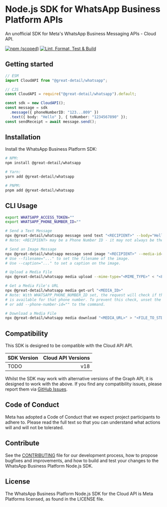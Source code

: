 <!-- Copyright (c) Meta Platforms, Inc. and affiliates.
All rights reserved.

This source code is licensed under the license found in the
LICENSE file in the root directory of this source tree.
-->

# Node.js SDK for WhatsApp Business Platform APIs

An unofficial SDK for Meta's WhatsApp Business Messaging APIs - Cloud API.

[![npm (scoped)][]][sdk-npmjs] [![Lint, Format, Test & Build][]][sdk-ci]

[npm (scoped)]: https://img.shields.io/npm/v/%40great-detail/whatsapp
[sdk-npmjs]: https://www.npmjs.com/package/@great-detail/whatsapp
[Lint, Format, Test & Build]:
  https://github.com/great-detail/WhatsApp-Nodejs-SDK/actions/workflows/nodejs.ci.yml/badge.svg
[sdk-ci]:
  https://github.com/great-detail/WhatsApp-Nodejs-SDK/actions/workflows/nodejs.ci.yml

## Getting started

<!-- TODO -->

```typescript
// ESM
import CloudAPI from "@great-detail/whatsapp";

// CJS
const CloudAPI = require("@great-detail/whatsapp").default;

const sdk = new CloudAPI();
const message = sdk
  .message({ phoneNumberID: "123...809" })
  .text({ body: "Hello" }, { toNumber: "1234567890" });
const sendReceipt = await message.send();
```

## Installation

Install the WhatsApp Business Platform SDK:

```bash
# NPM:
npm install @great-detail/whatsapp

# Yarn:
yarn add @great-detail/whatsapp

# PNPM:
pnpm add @great-detail/whatsapp
```

## CLI Usage

```bash
export WHATSAPP_ACCESS_TOKEN=""
export WHATSAPP_PHONE_NUMBER_ID=""

# Send a Text Message
npx @great-detail/whatsapp message send text "<RECIPIENT>" --body="Hello, World!"
# Note: <RECIPIENT> may be a Phone Number ID - it may not always be the phone number itself.

# Send an Image Message
npx @great-detail/whatsapp message send image "<RECIPIENT>" --media-id="<MEDIA_ID>"
# Use --filename="..." to set the filename of the image.
# Use --caption="..." to set a caption on the image.

# Upload a Media File
npx @great-detail/whatsapp media upload --mime-type="<MIME_TYPE>" < "<FILE_FROM_STDIN>"

# Get a Media File's URL
npx @great-detail/whatsapp media get-url "<MEDIA_ID>"
# Note: With WHATSAPP_PHONE_NUMBER_ID set, the request will check if the media
# is available for that phone number. To prevent this check, unset the env var
# or add --phone-number-id="" to the command.

# Download a Media File
npx @great-detail/whatsapp media download "<MEDIA_URL>" > "<FILE_TO_STDOUT>"
```

## Compatibility

This SDK is designed to be compatible with the Cloud API API.

| SDK Version | Cloud API Versions |
| :---------- | -----------------: |
| TODO        |                v18 |

Whilst the SDK may work with alternative versions of the Graph API, it is
designed to work with the above. If you find any compatibility issues, please
report them via
[GitHub Issues](https://github.com/great-detail/WhatsApp-Nodejs-SDK/issues).

## Code of Conduct

Meta has adopted a Code of Conduct that we expect project participants to adhere
to. Please read the full text so that you can understand what actions will and
will not be tolerated.

## Contribute

See the [CONTRIBUTING](CONTRIBUTING.md) file for our development process, how to
propose bugfixes and improvements, and how to build and test your changes to the
WhatsApp Business Platform Node.js SDK.

## License

The WhatsApp Business Platform Node.js SDK for the Cloud API is Meta Platforms
licensed, as found in the LICENSE file.

